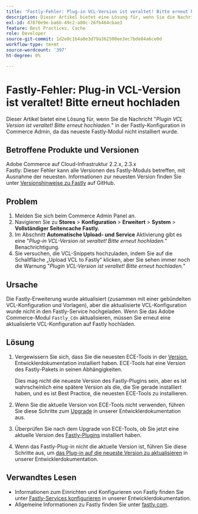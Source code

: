```yaml
---
title: 'Fastly-Fehler: Plug-in VCL-Version ist veraltet! Bitte erneut hochladen'
description: Dieser Artikel bietet eine Lösung für, wenn Sie die Nachricht sehen "*Plug-in VCL-Version ist veraltet! Bitte erneut hochladen.*" in der Fastly-Konfiguration in der Commerce Admin, da das neueste Fastly-Modul nicht installiert ist.
exl-id: d7870e9e-ba6b-49c2-a80c-26fb464cbae3
feature: Best Practices, Cache
role: Developer
source-git-commit: 1d2e0c1b4a8e3d79a362500ee3ec7bde84a6ce0d
workflow-type: tm+mt
source-wordcount: '397'
ht-degree: 0%

---
```


# Fastly-Fehler: Plug-in VCL-Version ist veraltet! Bitte erneut hochladen

Dieser Artikel bietet eine Lösung für, wenn Sie die Nachricht &quot;*Plugin VCL Version ist veraltet! Bitte erneut hochladen.*&quot; in der Fastly-Konfiguration in Commerce Admin, da das neueste Fastly-Modul nicht installiert wurde.

## Betroffene Produkte und Versionen

Adobe Commerce auf Cloud-Infrastruktur 2.2.x, 2.3.x<br>
Fastly: Dieser Fehler kann alle Versionen des Fastly-Moduls betreffen, mit Ausnahme der neuesten. Informationen zur neuesten Version finden Sie unter [Versionshinweise zu Fastly](https://github.com/fastly/fastly-magento2/releases) auf GitHub.

## Problem

1. Melden Sie sich beim Commerce Admin Panel an.
1. Navigieren Sie zu **Stores** > **Konfiguration** > **Erweitert** > **System** > **Vollständiger Seitencache**   **Fastly.**
1. Im Abschnitt **Automatische Upload- und Service** Aktivierung gibt es eine &quot;*Plug-in VCL-Version ist veraltet! Bitte erneut hochladen.*&quot; Benachrichtigung.
1. Sie versuchen, die VCL-Snippets hochzuladen, indem Sie auf die Schaltfläche „Upload VCL to Fastly“ klicken, aber Sie sehen immer noch die Warnung &quot;*Plugin VCL-Version ist veraltet! Bitte erneut hochladen.*&quot;

## Ursache

Die Fastly-Erweiterung wurde aktualisiert (zusammen mit einer gebündelten VCL-Konfiguration und Vorlagen), aber die aktualisierte VCL-Konfiguration wurde nicht in den Fastly-Service hochgeladen. Wenn Sie das Adobe Commerce-Modul `Fastly_Cdn` aktualisieren, müssen Sie erneut eine aktualisierte VCL-Konfiguration auf Fastly hochladen.

## Lösung

1. Vergewissern Sie sich, dass Sie die neuesten ECE-Tools in der [&#x200B; Version &#x200B;](https://experienceleague.adobe.com/docs/commerce-cloud-service/user-guide/release-notes/cloud-tools-suite.html?lang=de) Entwicklerdokumentation installiert haben. ECE-Tools hat eine Version des Fastly-Pakets in seinen Abhängigkeiten.

   Dies mag nicht die neueste Version des Fastly-Plugins sein, aber es ist wahrscheinlich eine spätere Version als die, die Sie gerade installiert haben, und es ist Best Practice, die neuesten ECE-Tools zu installieren.

1. Wenn Sie die aktuelle Version von ECE-Tools nicht verwenden, führen Sie diese Schritte zum [Upgrade](https://experienceleague.adobe.com/docs/commerce-cloud-service/user-guide/dev-tools/ece-tools/update-package.html?lang=de) in unserer Entwicklerdokumentation aus.
1. Überprüfen Sie nach dem Upgrade von ECE-Tools, ob Sie jetzt eine aktuelle Version des [Fastly-Plugins](https://github.com/fastly/fastly-magento2/tree/master/etc/vcl_snippets) installiert haben.
1. Wenn das Fastly-Plug-in nicht die aktuelle Version ist, führen Sie diese Schritte aus, um [das Plug-in auf die neueste Version zu aktualisieren](https://experienceleague.adobe.com/docs/commerce-cloud-service/user-guide/cdn/setup-fastly/fastly-configuration.html?lang=de#upgrade-the-fastly-module) in unserer Entwicklerdokumentation.

## Verwandtes Lesen

* Informationen zum Einrichten und Konfigurieren von Fastly finden Sie unter [Fastly-Services konfigurieren](https://experienceleague.adobe.com/docs/commerce-cloud-service/user-guide/cdn/fastly.html?lang=de) in unserer Entwicklerdokumentation.
* Allgemeine Informationen zu Fastly finden Sie unter [fastly.com](https://www.fastly.com/).
